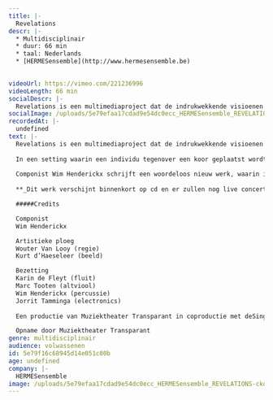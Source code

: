 ```yaml
---
title: |-
  Revelations
descr: |-
  * Multidisciplinair
  * duur: 66 min
  * taal: Nederlands
  * [HERMESensemble](http://www.hermesensemble.be)

  ‍
videoUrl: https://vimeo.com/221236996
videoLength: 66 min
socialDescr: |-
  Revelations is een multimediaproject dat de indrukwekkende visioenen van de 13e-eeuwse dichteres en mystica Hadewijch van Antwerpen (s.d.-1248) als uitgangspunt neemt. Haar getuigenissen behoren tot de verbazingwekkendste teksten uit onze literatuurgeschiedenis. In de traditie van de middeleeuwse christelijke mystiek beschrijft Hadewijch in haar Visioenen een extatische liefdesrelatie met de goddelijke Ander; passie is hierbij het sleutelwoord.In een setting waarin een individu tegenover een koor geplaatst wordt, zoekt Revelations naar de kracht van visionaire ervaringen en extase in onze hedendaagse context.
socialImage: /uploads/5e79efaa17cdad9e54dc0ecc_HERMESensemble_REVELATIONS-ckoenbroos_1-825x550.jpg
recordedAt: |-
  undefined
text: |-
  Revelations is een multimediaproject dat de indrukwekkende visioenen van de 13e-eeuwse dichteres en mystica Hadewijch van Antwerpen (s.d.-1248) als uitgangspunt neemt. Haar getuigenissen behoren tot de verbazingwekkendste teksten uit onze literatuurgeschiedenis. In de traditie van de middeleeuwse christelijke mystiek beschrijft Hadewijch in haar Visioenen een extatische liefdesrelatie met de goddelijke Ander; passie is hierbij het sleutelwoord.
  
  In een setting waarin een individu tegenover een koor geplaatst wordt, zoekt Revelations naar de kracht van visionaire ervaringen en extase in onze hedendaagse context.
  
  Componist Wim Henderickx schrijft een woordeloos nieuw werk, waarin inspiratie van middeleeuwse en renaissancemuziek voor vrouwenstemmen doorklinkt. HERMESensemble en de elektronische muziek van Jorrit Tamminga krijgen een belangrijke plaats in zijn partituur. Na Void en De koningin zonder land werkt Wim Henderickx opnieuw samen met regisseur Wouter Van Looy, die voor Revelations een immateriële installatie met licht en rook creëert waarin de beelden van videokunstenaar Kurt d’Haeseleer aan Hadewijchs mystiek refereren.
  
  **_Dit werk verschijnt binnenkort op cd en er zullen nog live concerten volgen._**

  #####Credits

  Componist
  Wim Henderickx

  Artistieke ploeg
  Wouter Van Looy (regie)
  Kurt d’Haeseleer (beeld)

  Bezetting
  Karin de Fleyt (fluit)
  Marc Tooten (altviool)
  Wim Henderickx (percussie)
  Jorrit Tamminga (electronics)
  
  Een productie van Muziektheater Transparant in coproductie met deSingel, Operadagen Rotterdam, HERMESensemble en Cappella Amsterdam

  Opname door Muziektheater Transparant
genre: multidisciplinair
audience: volwassenen
id: 5e79f16c68945d14e051c00b
age: undefined
company: |-
  HERMESensemble
image: /uploads/5e79efaa17cdad9e54dc0ecc_HERMESensemble_REVELATIONS-ckoenbroos_1-825x550.jpg
---
```

